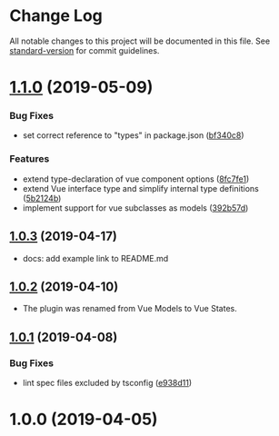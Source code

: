 # Change Log

All notable changes to this project will be documented in this file. See [standard-version](https://github.com/conventional-changelog/standard-version) for commit guidelines.

<a name="1.1.0"></a>
# [1.1.0](https://github.com/sumcumo/vue-states/compare/v1.0.3...v1.1.0) (2019-05-09)


### Bug Fixes

* set correct reference to "types" in package.json ([bf340c8](https://github.com/sumcumo/vue-states/commit/bf340c8))


### Features

* extend type-declaration of vue component options ([8fc7fe1](https://github.com/sumcumo/vue-states/commit/8fc7fe1))
* extend Vue interface type and simplify internal type definitions ([5b2124b](https://github.com/sumcumo/vue-states/commit/5b2124b))
* implement support for vue subclasses as models ([392b57d](https://github.com/sumcumo/vue-states/commit/392b57d))



<a name="1.0.3"></a>
## [1.0.3](https://github.com/sumcumo/vue-states/compare/v1.0.2...v1.0.3) (2019-04-17)

* docs: add example link to README.md


<a name="1.0.2"></a>
## [1.0.2](https://github.com/sumcumo/vue-states/compare/v1.0.1...v1.0.2) (2019-04-10)

* The plugin was renamed from Vue Models to Vue States.


<a name="1.0.1"></a>
## [1.0.1](https://github.com/sumcumo/vue-states/compare/v1.0.0...v1.0.1) (2019-04-08)


### Bug Fixes

* lint spec files excluded by tsconfig ([e938d11](https://github.com/sumcumo/vue-states/commit/e938d11))



<a name="1.0.0"></a>
# 1.0.0 (2019-04-05)
